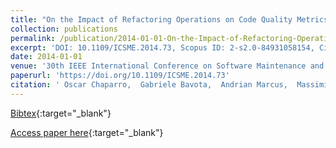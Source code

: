 ```yaml
---
title: "On the Impact of Refactoring Operations on Code Quality Metrics"
collection: publications
permalink: /publication/2014-01-01-On-the-Impact-of-Refactoring-Operations-on-Code-Quality-Metrics
excerpt: 'DOI: 10.1109/ICSME.2014.73, Scopus ID: 2-s2.0-84931058154, Cited by: 16'
date: 2014-01-01
venue: '30th IEEE International Conference on Software Maintenance and Evolution, Victoria, BC, Canada, September 29 - October 3, 2014'
paperurl: 'https://doi.org/10.1109/ICSME.2014.73'
citation: ' Oscar Chaparro,  Gabriele Bavota,  Andrian Marcus,  Massimiliano Di Penta, &quot;On the Impact of Refactoring Operations on Code Quality Metrics.&quot; 30th IEEE International Conference on Software Maintenance and Evolution, Victoria, BC, Canada, September 29 - October 3, 2014, 2014.'
---
```

[Bibtex](https://dblp.org/rec/bib/conf/icsm/ChaparroBMP14){:target="_blank"}

[Access paper here](https://doi.org/10.1109/ICSME.2014.73){:target="_blank"}
